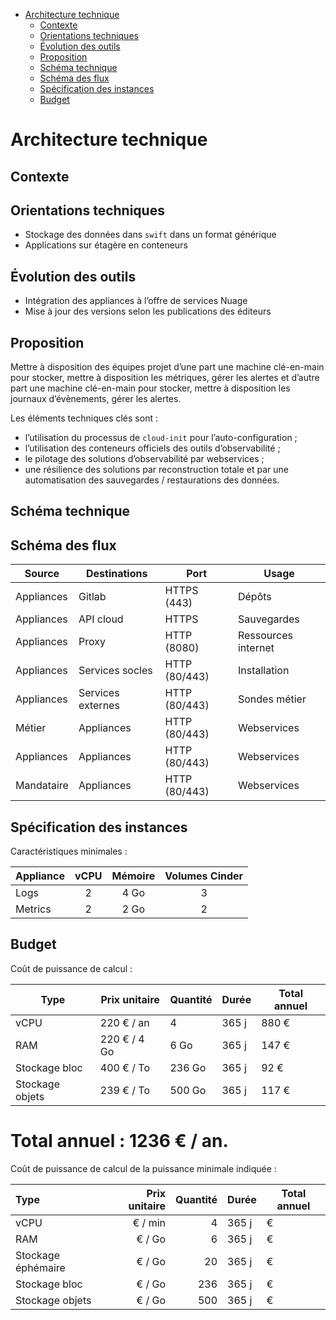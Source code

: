 -   [Architecture technique](#architecture-technique)
    -   [Contexte](#contexte)
    -   [Orientations techniques](#orientations-techniques)
    -   [Évolution des outils](#évolution-des-outils)
    -   [Proposition](#proposition)
    -   [Schéma technique](#schéma-technique)
    -   [Schéma des flux](#schéma-des-flux)
    -   [Spécification des instances](#spécification-des-instances)
    -   [Budget](#budget)

Architecture technique
======================

Contexte
--------

Orientations techniques
-----------------------

-   Stockage des données dans `swift` dans un format générique
-   Applications sur étagère en conteneurs

Évolution des outils
--------------------

-   Intégration des appliances à l’offre de services Nuage
-   Mise à jour des versions selon les publications des éditeurs

Proposition
-----------

Mettre à disposition des équipes projet d’une part une machine
clé-en-main pour stocker, mettre à disposition les métriques, gérer les
alertes et d’autre part une machine clé-en-main pour stocker, mettre à
disposition les journaux d’évènements, gérer les alertes.

Les éléments techniques clés sont :

-   l’utilisation du processus de `cloud-init` pour l’auto-configuration
    ;
-   l’utilisation des conteneurs officiels des outils d’observabilité ;
-   le pilotage des solutions d’observabilité par webservices ;
-   une résilience des solutions par reconstruction totale et par une
    automatisation des sauvegardes / restaurations des données.

Schéma technique
----------------

Schéma des flux
---------------

| Source     | Destinations      | Port          | Usage               |
|------------|-------------------|---------------|---------------------|
| Appliances | Gitlab            | HTTPS (443)   | Dépôts              |
| Appliances | API cloud         | HTTPS         | Sauvegardes         |
| Appliances | Proxy             | HTTP (8080)   | Ressources internet |
| Appliances | Services socles   | HTTP (80/443) | Installation        |
| Appliances | Services externes | HTTP (80/443) | Sondes métier       |
| Métier     | Appliances        | HTTP (80/443) | Webservices         |
| Appliances | Appliances        | HTTP (80/443) | Webservices         |
| Mandataire | Appliances        | HTTP (80/443) | Webservices         |

Spécification des instances
---------------------------

Caractéristiques minimales :

| Appliance | vCPU | Mémoire | Volumes Cinder |
|-----------|:----:|:-------:|:--------------:|
| Logs      |   2  |   4 Go  |        3       |
| Metrics   |   2  |   2 Go  |        2       |

Budget
------

Coût de puissance de calcul :

Type               | Prix unitaire | Quantité | Durée  | Total annuel
-------------------|---------------|----------|--------|--------------
vCPU               | 220 € / an    | 4        | 365 j  | 880 €
RAM                | 220 € / 4 Go  | 6 Go     | 365 j  | 147 €
Stockage bloc      | 400 € / To    | 236 Go   | 365 j  |  92 €
Stockage objets    | 239 € / To    | 500 Go   | 365 j  | 117 €

Total annuel : 1236 € / an.
=======
Coût de puissance de calcul de la puissance minimale indiquée :

| Type               |  Prix unitaire|  Quantité| Durée | Total annuel |
|:-------------------|--------------:|---------:|-------|--------------|
| vCPU               |        € / min|         4| 365 j | €            |
| RAM                |         € / Go|         6| 365 j | €            |
| Stockage éphémaire |         € / Go|        20| 365 j | €            |
| Stockage bloc      |         € / Go|       236| 365 j | €            |
| Stockage objets    |         € / Go|       500| 365 j | €            |
